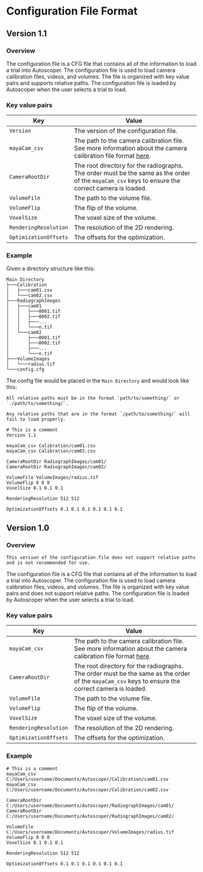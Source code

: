 # Configuration File Format

## Version 1.1

### Overview

The configuration file is a CFG file that contains all of the information to load a trial into Autoscoper. The configuration file is used to load camera calibration files, videos, and volumes. The file is organized with key value pairs and supports relative paths. The configuration file is loaded by Autoscoper when the user selects a trial to load.

### Key value pairs

| Key | Value |
| --- | --- |
| `Version` | The version of the configuration file. |
| `mayaCam_csv` | The path to the camera calibration file. See more information about the camera calibration file format [here](camera-calibration.md). |
| `CameraRootDir` | The root directory for the radiographs. The order must be the same as the order of the `mayaCam_csv` keys to ensure the correct camera is loaded. |
| `VolumeFile` | The path to the volume file. |
| `VolumeFlip` | The flip of the volume. |
| `VoxelSize` | The voxel size of the volume. |
| `RenderingResolution` | The resolution of the 2D rendering. |
| `OptimizationOffsets` | The offsets for the optimization. |

### Example

Given a directory structure like this:

```
Main Directory
├───Calibration
│   ├───cam01.csv
│   └───cam02.csv
├───RadiographImages
│   ├───cam01
│   │   ├───0001.tif
│   │   ├───0002.tif
│   │   ├───...
│   │   └───n.tif
│   └───cam02
│       ├───0001.tif
│       ├───0002.tif
│       ├───...
│       └───n.tif
├───VolumeImages
│   └───radius.tif
└───config.cfg
```

The config file would be placed in the `Main Directory` and would look like this:


```{note}
All relative paths must be in the format `path/to/something/` or `./path/to/something/`.

Any relative paths that are in the format `/path/to/something/` will fail to load properly.
```

```
# This is a comment
Version 1.1

mayaCam_csv Calibration/cam01.csv
mayaCam_csv Calibration/cam02.csv

CameraRootDir RadiographImages/cam01/
CameraRootDir RadiographImages/cam02/

VolumeFile VolumeImages/radius.tif
VolumeFlip 0 0 0
VoxelSize 0.1 0.1 0.1

RenderingResolution 512 512

OptimizationOffsets 0.1 0.1 0.1 0.1 0.1 0.1
```

## Version 1.0

### Overview

```{warning}
This version of the configuration file does not support relative paths and is not recommended for use.
```

The configuration file is a CFG file that contains all of the information to load a trial into Autoscoper. The configuration file is used to load camera calibration files, videos, and volumes. The file is organized with key value pairs and does not support relative paths. The configuration file is loaded by Autoscoper when the user selects a trial to load.

### Key value pairs

| Key | Value |
| --- | --- |
| `mayaCam_csv` | The path to the camera calibration file. See more information about the camera calibration file format [here](camera-calibration.md). |
| `CameraRootDir` | The root directory for the radiographs. The order must be the same as the order of the `mayaCam_csv` keys to ensure the correct camera is loaded. |
| `VolumeFile` | The path to the volume file. |
| `VolumeFlip` | The flip of the volume. |
| `VoxelSize` | The voxel size of the volume. |
| `RenderingResolution` | The resolution of the 2D rendering. |
| `OptimizationOffsets` | The offsets for the optimization. |



### Example

```
# This is a comment
mayaCam_csv C:/Users/username/Documents/Autoscoper/Calibration/cam01.csv
mayaCam_csv C:/Users/username/Documents/Autoscoper/Calibration/cam02.csv

CameraRootDir C:/Users/username/Documents/Autoscoper/RadiographImages/cam01/
CameraRootDir C:/Users/username/Documents/Autoscoper/RadiographImages/cam02/

VolumeFile C:/Users/username/Documents/Autoscoper/VolumeImages/radius.tif
VolumeFlip 0 0 0
VoxelSize 0.1 0.1 0.1

RenderingResolution 512 512

OptimizationOffsets 0.1 0.1 0.1 0.1 0.1 0.1
```